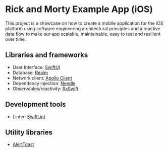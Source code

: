 # Rick and Morty Example App (iOS)
This project is a showcase on how to create a mobile application for the iOS platform using software engineering architectural principles and a reactive data flow to make our app scalable, maintainable, easy to test and resilient over time.

## Libraries and frameworks
- User Interface: [SwiftUI](https://developer.apple.com/xcode/swiftui/)
- Database: [Realm](https://www.mongodb.com/docs/realm/sdk/swift/)
- Network client: [Apollo Client](https://www.apollographql.com/docs/ios/)
- Dependency injection: [Needle](https://github.com/uber/needle)
- Observables/reactivity: [RxSwift](https://github.com/ReactiveX/RxSwift)

## Development tools
- Linter: [SwiftLint](https://github.com/realm/SwiftLint)

## Utility libraries
- [AlertToast](https://github.com/elai950/AlertToast)
